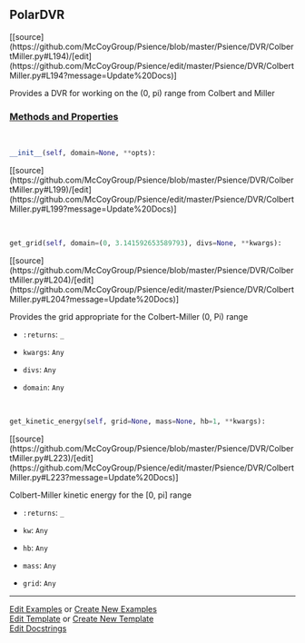 ## <a id="Psience.DVR.ColbertMiller.PolarDVR">PolarDVR</a> 
<div class="docs-source-link" markdown="1">
[[source](https://github.com/McCoyGroup/Psience/blob/master/Psience/DVR/ColbertMiller.py#L194)/[edit](https://github.com/McCoyGroup/Psience/edit/master/Psience/DVR/ColbertMiller.py#L194?message=Update%20Docs)]
</div>

Provides a DVR for working on the (0, pi) range from Colbert and Miller



<div class="collapsible-section">
 <div class="collapsible-section collapsible-section-header" markdown="1">
 
### <a class="collapse-link" data-toggle="collapse" href="#methods">Methods and Properties</a> <a class="float-right" data-toggle="collapse" href="#methods"><i class="fa fa-chevron-down"></i></a>

 </div>
 <div class="collapsible-section collapsible-section-body collapse" id="methods" markdown="1">

<a id="Psience.DVR.ColbertMiller.PolarDVR.__init__" class="docs-object-method">&nbsp;</a> 
```python
__init__(self, domain=None, **opts): 
```
<div class="docs-source-link" markdown="1">
[[source](https://github.com/McCoyGroup/Psience/blob/master/Psience/DVR/ColbertMiller.py#L199)/[edit](https://github.com/McCoyGroup/Psience/edit/master/Psience/DVR/ColbertMiller.py#L199?message=Update%20Docs)]
</div>

<a id="Psience.DVR.ColbertMiller.PolarDVR.get_grid" class="docs-object-method">&nbsp;</a> 
```python
get_grid(self, domain=(0, 3.141592653589793), divs=None, **kwargs): 
```
<div class="docs-source-link" markdown="1">
[[source](https://github.com/McCoyGroup/Psience/blob/master/Psience/DVR/ColbertMiller.py#L204)/[edit](https://github.com/McCoyGroup/Psience/edit/master/Psience/DVR/ColbertMiller.py#L204?message=Update%20Docs)]
</div>

Provides the grid appropriate for the Colbert-Miller (0, Pi) range
- `:returns`: `_`
    >
- `kwargs`: `Any`
    >
- `divs`: `Any`
    >
- `domain`: `Any`
    >

<a id="Psience.DVR.ColbertMiller.PolarDVR.get_kinetic_energy" class="docs-object-method">&nbsp;</a> 
```python
get_kinetic_energy(self, grid=None, mass=None, hb=1, **kwargs): 
```
<div class="docs-source-link" markdown="1">
[[source](https://github.com/McCoyGroup/Psience/blob/master/Psience/DVR/ColbertMiller.py#L223)/[edit](https://github.com/McCoyGroup/Psience/edit/master/Psience/DVR/ColbertMiller.py#L223?message=Update%20Docs)]
</div>

Colbert-Miller kinetic energy for the [0, pi] range
- `:returns`: `_`
    >
- `kw`: `Any`
    >
- `hb`: `Any`
    >
- `mass`: `Any`
    >
- `grid`: `Any`
    >

 </div>
</div>




___

[Edit Examples](https://github.com/McCoyGroup/Psience/edit/gh-pages/ci/examples/Psience/DVR/ColbertMiller/PolarDVR.md) or 
[Create New Examples](https://github.com/McCoyGroup/Psience/new/gh-pages/?filename=ci/examples/Psience/DVR/ColbertMiller/PolarDVR.md) <br/>
[Edit Template](https://github.com/McCoyGroup/Psience/edit/gh-pages/ci/docs/Psience/DVR/ColbertMiller/PolarDVR.md) or 
[Create New Template](https://github.com/McCoyGroup/Psience/new/gh-pages/?filename=ci/docs/templates/Psience/DVR/ColbertMiller/PolarDVR.md) <br/>
[Edit Docstrings](https://github.com/McCoyGroup/Psience/edit/master/Psience/DVR/ColbertMiller.py#L194?message=Update%20Docs)